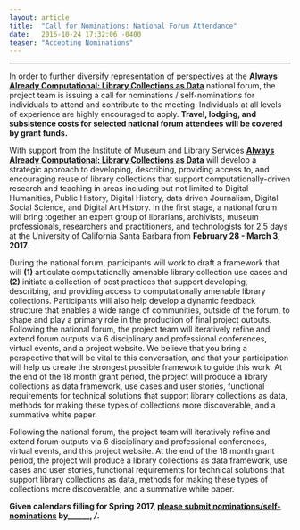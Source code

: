 ```yaml
---
layout: article
title:  "Call for Nominations: National Forum Attendance"
date:   2016-10-24 17:32:06 -0400
teaser: "Accepting Nominations"
---
```

---
In order to further diversify representation of perspectives at the [**Always Already Computational: Library Collections as Data**](https://www.imls.gov/grants/awarded/LG-73-16-0096-16) national forum, the project team is issuing a call for nominations / self-nominations for individuals to attend and contribute to the meeting. Individuals at all levels of experience are highly encouraged to apply. **Travel, lodging, and subsistence costs for selected national forum attendees will be covered by grant funds.** 

With support from the Institute of Museum and Library Services [**Always Already Computational: Library Collections as Data**](https://www.imls.gov/sites/default/files/grants/lg-73-16-0096-16/proposals/lg-73-16-0096-16_proposal_documents.pdf) will develop a strategic approach to developing, describing, providing access to, and encouraging reuse of library collections that support computationally-driven research and teaching in areas including but not limited to Digital Humanities, Public History, Digital History, data driven Journalism, Digital Social Science, and Digital Art History.  In the first stage, a national forum will bring together an expert group of librarians, archivists, museum professionals, researchers and practitioners, and technologists for 2.5 days at the University of California Santa Barbara from **February 28 - March 3, 2017**. 

During the national forum, participants will work to draft a framework that will **(1)** articulate computationally amenable library collection use cases and **(2)** initiate a collection of best practices that support developing, describing, and providing access to computationally amenable library collections. Participants will also help develop a dynamic feedback structure that enables a wide range of communities, outside of the forum, to shape and play a primary role in the production of final project outputs. Following the national forum, the project team will iteratively refine and extend forum outputs via 6 disciplinary and professional conferences, virtual events, and a project website. We believe that you bring a perspective that will be vital to this conversation, and that your participation will help us create the strongest possible framework to guide this work. At the end of the 18 month grant period, the project will produce a library collections as data framework, use cases and user stories, functional requirements for technical solutions that support library collections as data, methods for making these types of collections more discoverable, and a summative white paper. 

Following the national forum, the project team will iteratively refine and extend forum outputs via 6 disciplinary and professional conferences, virtual events, and this project website. At the end of the 18 month grant period, the project will produce a library collections as data framework, use cases and user stories, functional requirements for technical solutions that support library collections as data, methods for making these types of collections more discoverable, and a summative white paper. 

**Given calendars filling for Spring 2017, [**please submit nominations/self-nominations**]() by______, _/_.** 
